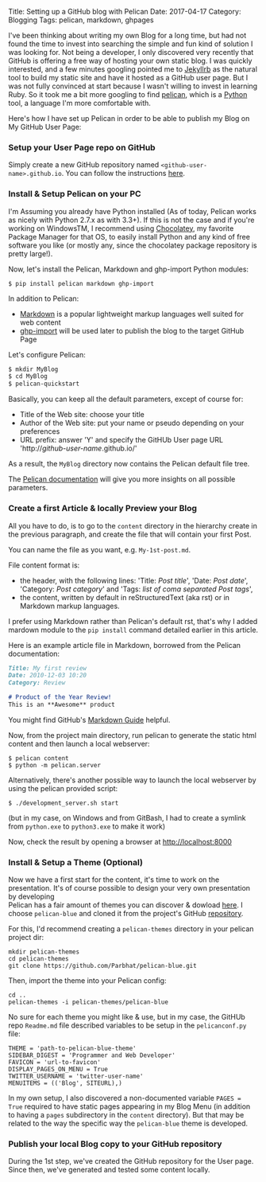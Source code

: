 Title: Setting up a GitHub blog with Pelican
Date: 2017-04-17
Category: Blogging
Tags: pelican, markdown, ghpages

I've been thinking about writing my own Blog for a long time, but had not found the time to invest into searching the simple and fun kind of solution I was looking for.
Not being a developer, I only discovered very recently that GitHub is offering a free way of hosting your own static blog.
I was quickly interested, and a few minutes googling pointed me to [Jekyllrb](http://jekyllrb.com) as the natural tool to build my static site and have it hosted as a GitHub user page.
But I was not fully convinced at start because I wasn't willing to invest in learning Ruby. So it took me a bit more googling to find [pelican](http://getpelican.com), which is a [Python](http://python.org) tool, a language I'm more comfortable with.

Here's how I have set up Pelican in order to be able to publish my Blog on My GitHub User Page:

### Setup your User Page repo on GitHub
Simply create a new GitHub repository named `<github-user-name>.github.io`.
You can follow the instructions [here](https://pages.github.com).


### Install & Setup Pelican on your PC
I'm Assuming you already have Python installed (As of today, Pelican works as nicely with Python 2.7.x as with 3.3+).
If this is not the case and if you're working on WindowsTM, I recommend using [Chocolatey](http://chocolatey.org), my favorite Package Manager for that OS, to easily install Python and any kind of free software you like (or mostly any, since the chocolatey package repository is pretty large!).

Now, let's install the Pelican, Markdown and ghp-import Python modules:

```
$ pip install pelican markdown ghp-import
```

In addition to Pelican:

- [Markdown](http://whatismarkdown.com) is a popular lightweight markup languages well suited for web content
- [ghp-import](https://github.com/davisp/ghp-import) will be used later to publish the blog to the target GitHub Page

Let's configure Pelican:

```bash
$ mkdir MyBlog
$ cd MyBlog
$ pelican-quickstart
```

Basically, you can keep all the default parameters, except of course for:

- Title of the Web site: choose your title
- Author of the Web site: put your name or pseudo depending on your preferences
- URL prefix: answer 'Y' and specify the GitHUb User page URL 'http://*github-user-name*.github.io/'

As a result, the `MyBlog` directory now contains the Pelican default file tree.

The [Pelican documentation](http://docs.getpelican.com) will give you more insights on all possible parameters.

### Create a first Article & locally Preview your Blog
All you have to do, is to go to the `content` directory in the hierarchy create in the previous paragraph, and create the file that will contain your first Post.

You can name the file as you want, e.g. `My-1st-post.md`.

File content format is:

* the header, with the following lines: 'Title: _Post title_', 'Date: _Post date_', 'Category: _Post category_' and 'Tags: _list of coma separated Post tags_',
* the content, written by default in reStructuredText (aka rst) or in Markdown markup languages.

I prefer using Markdown rather than Pelican's default rst, that's why I added mardown module to the `pip install` command detailed earlier in this article.

Here is an example article file in Markdown, borrowed from the Pelican documentation:
```markdown
Title: My first review
Date: 2010-12-03 10:20
Category: Review

# Product of the Year Review!
This is an **Awesome** product
```

You might find GitHub's [Markdown Guide](https://guides.github.com/features/mastering-markdown) helpful.

Now, from the project main directory, run pelican to generate the static html content and then launch a local webserver:
```
$ pelican content
$ python -m pelican.server
```
Alternatively, there's another possible way to launch the local webserver by using the pelican provided script:
```
$ ./development_server.sh start
```
(but in my case, on Windows and from GitBash, I had to create a symlink from `python.exe` to `python3.exe` to make it work)

Now, check the result by opening a browser at [http://localhost:8000](http://localhost:8000)

### Install & Setup a Theme (Optional)
Now we have a first start for the content, it's time to work on the presentation.
It's of course possible to design your very own presentation by developing  
Pelican has a fair amount of themes you can discover & dowload [here](http://www.pelicanthemes.com).
I choose `pelican-blue` and cloned it from the project's GitHub [repository](https://github.com/Parbhat/pelican-blue).

For this, I'd recommend creating a `pelican-themes` directory in your pelican project dir:
```
mkdir pelican-themes
cd pelican-themes
git clone https://github.com/Parbhat/pelican-blue.git
```
Then, import the theme into your Pelican config:
```
cd ..
pelican-themes -i pelican-themes/pelican-blue
```
No sure for each theme you might like & use, but in my case, the GitHUb repo `Readme.md` file described variables to be setup in the `pelicanconf.py` file:
```
THEME = 'path-to-pelican-blue-theme'
SIDEBAR_DIGEST = 'Programmer and Web Developer'
FAVICON = 'url-to-favicon'
DISPLAY_PAGES_ON_MENU = True
TWITTER_USERNAME = 'twitter-user-name'
MENUITEMS = (('Blog', SITEURL),)
```
In my own setup, I also discovered a non-documented variable `PAGES = True` required to have static pages appearing in my Blog Menu (in addition to having a `pages` subdirectory in the `content` directory). But that may be related to the way the specific way the `pelican-blue` theme is developed.

### Publish your local Blog copy to your GitHub repository

During the 1st step, we've created the GitHub repository for the User page.
Since then, we've generated and tested some content locally.
